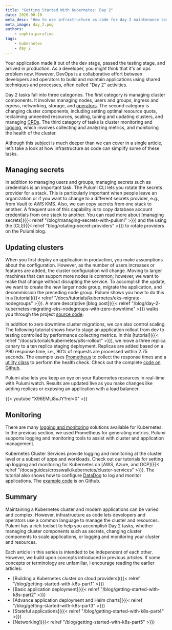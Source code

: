 ```yaml
---
title: "Getting Started With Kubernetes: Day 2"
date: 2020-08-10
meta_desc: "How to use infrastructure as code for day 2 maintenance tasks in Kubernetes."
meta_image: day_2.png
authors:
    - sophia-parafina
tags:
    - kubernetes
    - day 2
---
```


Your application made it out of the dev stage, passed the testing stage, and arrived in production. As a developer, you might think that it's an ops problem now. However, DevOps is a collaborative effort between developers and operators to build and maintain applications using shared techniques and processes, often called "Day 2" activities.

<!--more-->

Day 2 tasks fall into three categories. The first category is managing cluster components. It involves managing nodes, users and groups, ingress and egress, networking, storage, and [operators](https://kubernetes.io/docs/concepts/extend-kubernetes/operator/). The second category is changing cluster components, including setting optimal resource quota, reclaiming unneeded resources, scaling, tuning and updating clusters, and managing [CRDs](https://kubernetes.io/docs/concepts/extend-kubernetes/api-extension/custom-resources/#customresourcedefinitions). The third category of tasks is cluster monitoring and [logging](https://kubernetes.io/docs/tasks/debug-application-cluster/), which involves collecting and analyzing metrics, and monitoring the health of the cluster.

Although this subject is much deeper than we can cover in a single article, let’s take a look at how infrastructure as code can simplify some of these tasks.

## Managing secrets

In addition to managing users and groups, managing secrets such as credentials is an important task. The Pulumi CLI lets you rotate the secrets provider for a stack. This is particularly important when people leave an organization or if you want to change to a different secrets provider, e.g., from Vault to AWS KMS. Also, we can copy secrets from one stack to another. A frequent use of this capability is to copy database account credentials from one stack to another. You can read more about [managing secrets]({{< relref "/blog/managing-secrets-with-pulumi" >}}) and the using the [CLI]({{< relref "blog/rotating-secret-providers" >}}) to rotate providers on the Pulumi blog.

## Updating clusters

When you first deploy an application in production, you make assumptions about the configuration. However, as the number of users increases or features are added, the cluster configuration will change. Moving to larger machines that can support more nodes is common; however, we want to make that change without disrupting the service. To accomplish the update, we want to create the new larger node group, migrate the application, and decommission the preceding node group. Pulumi shows you how to do this in a [tutorial]({{< relref "/docs/tutorials/kubernetes/eks-migrate-nodegroups" >}}). A more descriptive [blog post]({{< relref "/blog/day-2-kubernetes-migrating-eks-nodegroups-with-zero-downtime" >}}) walks you through the project [source code](https://github.com/pulumi/examples/tree/master/aws-ts-eks-migrate-nodegroups).

In addition to zero downtime cluster migrations, we can also control scaling. The following tutorial shows how to stage an application rollout from dev to testing controlled by performance collecting metrics. In this [tutorial]({{< relref "/docs/tutorials/kubernetes/p8s-rollout" >}}), we move a three replica canary to a ten replica staging deployment. Replicas are added based on a P90 response time, i.e., 90% of requests are processed within 2.75 seconds. The example uses [Prometheus](https://prometheus.io/) to collect the response times and a [utility class](https://github.com/pulumi/examples/blob/master/kubernetes-ts-staged-rollout-with-prometheus/util.ts) to perform the health check. Check out the complete [code on Github](https://github.com/pulumi/examples/tree/master/kubernetes-ts-staged-rollout-with-prometheus).

Pulumi also lets you keep an eye on your Kubernetes resources in real-time with Pulumi watch. Results are updated live as you make changes like adding replicas or exposing an application with a load balancer.

{{< youtube "X96EMLi8uJY?rel=0" >}}

## Monitoring

There are many [logging and monitoring](https://kubernetes.io/docs/tasks/debug-application-cluster/) solutions available for Kubernetes. In the previous section, we used Prometheus for generating metrics. Pulumi supports logging and monitoring tools to assist with cluster and application management.

Kubernetes Cluster Services provide logging and monitoring at the cluster level or a subset of apps and workloads. Check out our tutorials for setting up logging and monitoring for Kubernetes on [AWS, Azure, and GCP]({{< relref "/docs/guides/crosswalk/kubernetes/cluster-services" >}}). The tutorial also shows how to configure [DataDog](https://www.datadoghq.com/) to log and monitor applications. The [example code](https://github.com/pulumi/kubernetes-guides/tree/master/general-cluster-services/datadog-daemonset) is on Github.

## Summary

Maintaining a Kubernetes cluster and modern applications can be varied and complex. However, infrastructure as code lets developers and operators use a common language to manage the cluster and resources. Pulumi has a rich toolset to help you accomplish Day 2 tasks, whether managing cluster components such as secrets, changing cluster components to scale applications, or logging and monitoring your cluster and resources.

Each article in this series is intended to be independent of each other. However, we build upon concepts introduced in previous articles. If some concepts or terminology are unfamiliar, I encourage reading the earlier articles:

- [Building a Kubernetes cluster on cloud providers]({{< relref "/blog/getting-started-with-k8s-part1" >}})
- [Basic application deployment]({{< relref "/blog/getting-started-with-k8s-part2" >}})
- [Advance application deployment and Helm charts]({{< relref "/blog/getting-started-with-k8s-part3" >}})
- [Stateful applications]({{< relref "/blog/getting-started-with-k8s-part4" >}})
- [Networking]({{< relref "/blog/getting-started-with-k8s-part5" >}})
